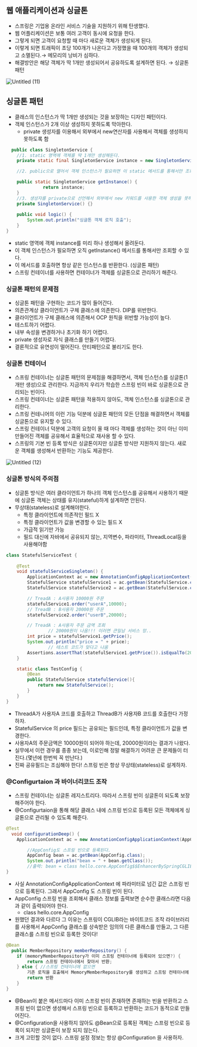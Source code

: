 ## 웹 애플리케이션과 싱글톤

- 스프링은 기업용 온라인 서비스 기술을 지원하기 위해 탄생했다.
- 웹 어플리케이션은 보통 여러 고객이 동시에 요청을 한다.
- 그렇게 되면 고객이 요청할 때 마다 새로운 객체가 생성되게 된다.
- 이렇게 되면 트래픽이 초당 100개가 나온다고 가정했을 때 100개의 객체가 생성되고 소멸된다.→ 메모리의 낭비가 심하다.
- 해결방안은 해당 객체가 딱 1개만 생성되어서 공유하도록 설계하면 된다.
→ 싱글톤 패턴

![Untitled (11)](https://github.com/juhwan-Ki/TIL/assets/87765888/ae67730f-7849-4654-a84f-eac6a6afa9d5)

## 싱글톤 패턴

- 클래스의 인스턴스가 딱 1개만 생성되는 것을 보장하는 디자인 패턴이다.
- 객체 인스턴스가 2개 이상 생성하지 못하도록 막아한다.
    - private 생성자를 이용해서 외부에서 new연산자를 사용해서 객체를 생성하지 못하도록 함

```java
  public class SingletonService {
    //1. static 영역에 객체를 딱 1개만 생성해둔다.
    private static final SingletonService instance = new SingletonService();

    //2. public으로 열어서 객체 인스턴스가 필요하면 이 static 메서드를 통해서만 조회하도록 허용한다.

    public static SingletonService getInstance() {
	          return instance;
	}
    //3. 생성자를 private으로 선언해서 외부에서 new 키워드를 사용한 객체 생성을 못하게 막는다. 
    private SingletonService() {}
    
    public void logic() { 
        System.out.println("싱글톤 객체 로직 호출");
    } 
}
```

- static 영역에 객체 instance를 미리 하나 생성해서 올려둔다.
- 이 객체 인스턴스가 필요하면 오직 getInstance() 메서드를 통해서만 조회할 수 있다.
- 이 메서드를 호출하면 항상 같은 인스턴스를 반환한다. (싱글톤 패턴)
- 스프링 컨테이너를 사용하면 컨테이너가 객체를 싱글톤으로 관리하기 해준다.

### 싱글톤 패턴의 문제점

- 싱글톤 패턴을 구현하는 코드가 많이 들어간다.
- 의존관계상 클라이언트가 구체 클래스에 의존한다. DIP를 위반한다.
- 클라이언트가 구체 클래스에 의존해서 OCP 원칙을 위반할 가능성이 높다.
- 테스트하기 어렵다.
- 내부 속성을 변경하거나 초기화 하기 어렵다.
- private 생성자로 자식 클래스를 만들기 어렵다.
- 결론적으로 유연성이 떨어진다. 안티패턴으로 불리기도 한다.


### 싱글톤 컨테이너

- 스프링 컨테이너는 싱글톤 패턴의 문제점을 해결하면서, 객체 인스턴스를 싱글톤(1개만 생성)으로 관리한다. 지금까지 우리가 학습한 스프링 빈이 바로 싱글톤으로 관리되는 빈이다.
- 스프링 컨테이너는 싱글톤 패턴을 적용하지 않아도, 객체 인스턴스를 싱글톤으로 관리한다.
- 스프링 컨테니어의 이런 기능 덕분에 싱글톤 패턴의 모든 단점을 해결하면서 객체를 싱글톤으로 유지할 수 있다.
- 스프링 컨테이너 덕분에 고객의 요청이 올 때 마다 객체를 생성하는 것이 아닌 이미 만들어진 객체를 공유해서 효율적으로 재사용 할 수 있다.
- 스프링의 기본 빈 등록 방식은 싱글톤이지만 싱글톤 방식만 지원하지 않는다.
새로운 객체를 생성해서 반환하는 기능도 제공한다.

![Untitled (12)](https://github.com/juhwan-Ki/TIL/assets/87765888/4a02b841-4ce0-4e9a-bc5b-8c073cb4e97e)
        

### 싱글톤 방식의 주의점

- 싱글톤 방식은 여러 클라이언트가 하나의 객체 인스턴스를 공유해서 사용하기 때문에 싱글톤 객체는 상태를 유지(stateful)하게 설계하면 안된다.
- 무상태(stateless)로 설계해야한다.
    - 특정 클라이언트에 의존적인 필드 X
    - 특정 클라이언트가 값을 변경할 수 있는 필드 X
    - 가급적 읽기만 가능
    - 필드 대신에 자바에서 공유되지 않는, 지역변수, 파라미터, ThreadLocal등을 사용해야함

```java
class StatefulServiceTest {
    
    @Test
    void statefulServiceSingleton() {
        ApplicationContext ac = new AnnotationConfigApplicationContext(TestConfig.class);
        StatefulService statefulService1 = ac.getBean(StatefulService.class);
        StatefulService statefulService2 = ac.getBean(StatefulService.class);

        // TreadA : A사용자 10000원 주문
        statefulService1.order("userA",10000);
        // TreadB : B사용자 20000원 주문
        statefulService2.order("userB",20000);

        // TreadA : A사용자 주문 금액 조회
				// 20000원이 나옴!!! 이러면 큰일남 서비스 망..
        int price = statefulService1.getPrice();
        System.out.println("price = " + price);
				// 테스트 코드가 맞다고 나옴
        Assertions.assertThat(statefulService1.getPrice()).isEqualTo(20000);
    }

    static class TestConfig {
        @Bean
        public StatefulService statefulService(){
            return new StatefulService();
        }
    }
}
```

- ThreadA가 사용자A 코드를 호출하고 ThreadB가 사용자B 코드를 호출한다 가정하자.
- StatefulService 의 price 필드는 공유되는 필드인데, 특정 클라이언트가 값을 변경한다.
- 사용자A의 주문금액은 10000원이 되어야 하는데, 20000원이라는 결과가 나왔다.
- 실무에서 이런 경우를 종종 보는데, 이로인해 정말 해결하기 어려운 큰 문제들이 터진다.(몇년에 한번씩 꼭 만난다.)
- 진짜 공유필드는 조심해야 한다! 스프링 빈은 항상 무상태(stateless)로 설계하자.

### @Configurtaion 과 바이너리코드 조작

- 스프링 컨테이너는 싱글톤 레지스트리다. 따라서 스프링 빈이 싱글톤이 되도록 보장해주어야 한다.
- @Configurtaion을 통해 해당 클래스 내에 스프링 빈으로 등록된 모든 객체에게 싱글톤으로 관리될 수 있도록 해준다.

```java
@Test
  void configurationDeep() {
    ApplicationContext ac = new AnnotationConfigApplicationContext(AppConfig.class);

		//AppConfig도 스프링 빈으로 등록된다.
		AppConfig bean = ac.getBean(AppConfig.class);
		System.out.println("bean = " + bean.getClass());
		//출력: bean = class hello.core.AppConfig$$EnhancerBySpringCGLIB$$bd479d70
}
```

- 사실 AnnotationConfigApplicationContext 에 파라미터로 넘긴 값은 스프링 빈으로 등록된다. 그래서 AppConfig 도 스프링 빈이 된다.
- AppConfig 스프링 빈을 조회해서 클래스 정보를 출력보면 순수한 클래스라면 다음과 같이 출력되어야 한다.
    - class hello.core.AppConfig
- 원했던 결과와 다르다 그 이유는 스프링이 CGLIB라는 바이트코드 조작 라이브러리를 사용해서 AppConfig 클래스를 상속받은 임의의 다른 클래스를 만들고, 그 다른 클래스를 스프링 빈으로 등록한 것이다!

```java
@Bean
  public MemberRepository memberRepository() {
    if (memoryMemberRepository가 이미 스프링 컨테이너에 등록되어 있으면?) { 
        return 스프링 컨테이너에서 찾아서 반환;
    } else { //스프링 컨테이너에 없으면
        기존 로직을 호출해서 MemoryMemberRepository를 생성하고 스프링 컨테이너에 등록 
        return 반환
    } 
}
```

- @Bean이 붙은 메서드마다 이미 스프링 빈이 존재하면 존재하는 빈을 반환하고
스프링 빈이 없으면 생성해서 스프링 빈으로 등록하고 반환하는 코드가 동적으로 만들어진다.
- @Configuration을 사용하지 않아도 @Bean으로 등록된 객체는 스프링 빈으로 등록이 되지만 
싱글톤이 보장 되지 않는다.
- 크게 고민할 것이 없다. 스프링 설정 정보는 항상 @Configuration 을 사용하자.